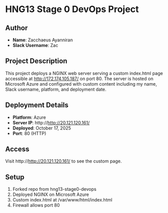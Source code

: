 # HNG13 Stage 0 DevOps Project

## Author
- **Name**: Zacchaeus Ayanniran
- **Slack Username**: Zac

## Project Description
This project deploys a NGINX web server serving a custom index.html page accessible at http://172.174.105.187/ on port 80. The server is hosted on Microsoft Azure and configured with custom content including my name, Slack username, platform, and deployment date.

## Deployment Details
- **Platform**: Azure
- **Server IP**: http://http://20.121.120.161/ 
- **Deployed**: October 17, 2025
- **Port**: 80 (HTTP)

## Access
Visit http://http://20.121.120.161/ to see the custom page.

## Setup
1. Forked repo from hng13-stage0-devops
2. Deployed NGINX on Microsoft Azure
3. Custom index.html at /var/www/html/index.html
4. Firewall allows port 80
